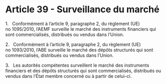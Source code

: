 # Article 39 - Surveillance du marché


1.   Conformément à l’article 9, paragraphe 2, du règlement (UE) no 1095/2010, l’AEMF surveille le marché des instruments financiers qui sont commercialisés, distribués ou vendus dans l’Union.

2.   Conformément à l’article 9, paragraphe 2, du règlement (UE) no 1093/2010, l’ABE surveille le marché des dépôts structurés qui sont commercialisés, distribués ou vendus dans l’Union.

3.   Les autorités compétentes surveillent le marché des instruments financiers et des dépôts structurés qui sont commercialisés, distribués ou vendus dans l’État membre concerné ou à partir de celui-ci.
